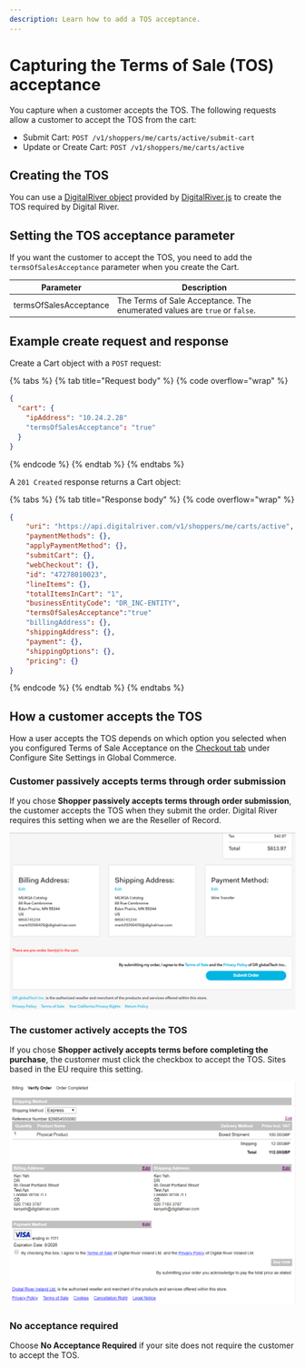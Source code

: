 ```yaml
---
description: Learn how to add a TOS acceptance.
---
```


# Capturing the Terms of Sale (TOS) acceptance

You capture when a customer accepts the TOS. The following requests allow a customer to accept the TOS from the cart:

* Submit Cart: `POST /v1/shoppers/me/carts/active/submit-cart`
* Update or Create Cart: `POST /v1/shoppers/me/carts/active`

## Creating the TOS

You can use a [DigitalRiver object](../../general-resources/reference/digitalriver-object.md) provided by [DigitalRiver.js](../../payments/payments-solutions/digitalriver.js/) to create the TOS required by Digital River.

## Setting the TOS acceptance parameter

If you want the customer to accept the TOS, you need to add the `termsOfSalesAcceptance` parameter when you create the Cart.&#x20;

| Parameter              | Description                                                                |
| ---------------------- | -------------------------------------------------------------------------- |
| termsOfSalesAcceptance | The Terms of Sale Acceptance. The enumerated values are `true` or `false`. |

## Example create request and response

Create a Cart object with a `POST` request:

{% tabs %}
{% tab title="Request body" %}
{% code overflow="wrap" %}
```json
{
  "cart": {
    "ipAddress": "10.24.2.28"
    "termsOfSalesAcceptance": "true"
  }
}
```
{% endcode %}
{% endtab %}
{% endtabs %}

A `201 Created` response returns a Cart object:

{% tabs %}
{% tab title="Response body" %}
{% code overflow="wrap" %}
```json
{
    "uri": "https://api.digitalriver.com/v1/shoppers/me/carts/active",
    "paymentMethods": {},
    "applyPaymentMethod": {},
    "submitCart": {},
    "webCheckout": {},
    "id": "47278010023",
    "lineItems": {},
    "totalItemsInCart": "1",
    "businessEntityCode": "DR_INC-ENTITY",
    "termsOfSalesAcceptance":"true"
    "billingAddress": {},
    "shippingAddress": {},
    "payment": {},
    "shippingOptions": {},
    "pricing": {}
}
```
{% endcode %}
{% endtab %}
{% endtabs %}

## How a customer accepts the TOS

How a user accepts the TOS depends on which option you selected when you configured Terms of Sale Acceptance on the [Checkout tab](https://help.digitalriver.com/help/gc/Administration/Site/Configuring-site-settings.htm#CheckoutTab) under Configure Site Settings in Global Commerce.

### Customer passively accepts terms through order submission

If you chose **Shopper passively accepts terms through order submission**, the customer accepts the TOS when they submit the order. Digital River requires this setting when we are the Reseller of Record.

![](../../.gitbook/assets/passive-sales-terms-of-acceptance-checkbox.png)

### The customer actively accepts the TOS

If you chose **Shopper actively accepts terms before completing the purchase**, the customer must click the checkbox to accept the TOS. Sites based in the EU require this setting.

![](<../../.gitbook/assets/sales-terms-of-acceptance-checkbox (3).png>)

### No acceptance required

Choose **No Acceptance Required** if your site does not require the customer to accept the TOS.
